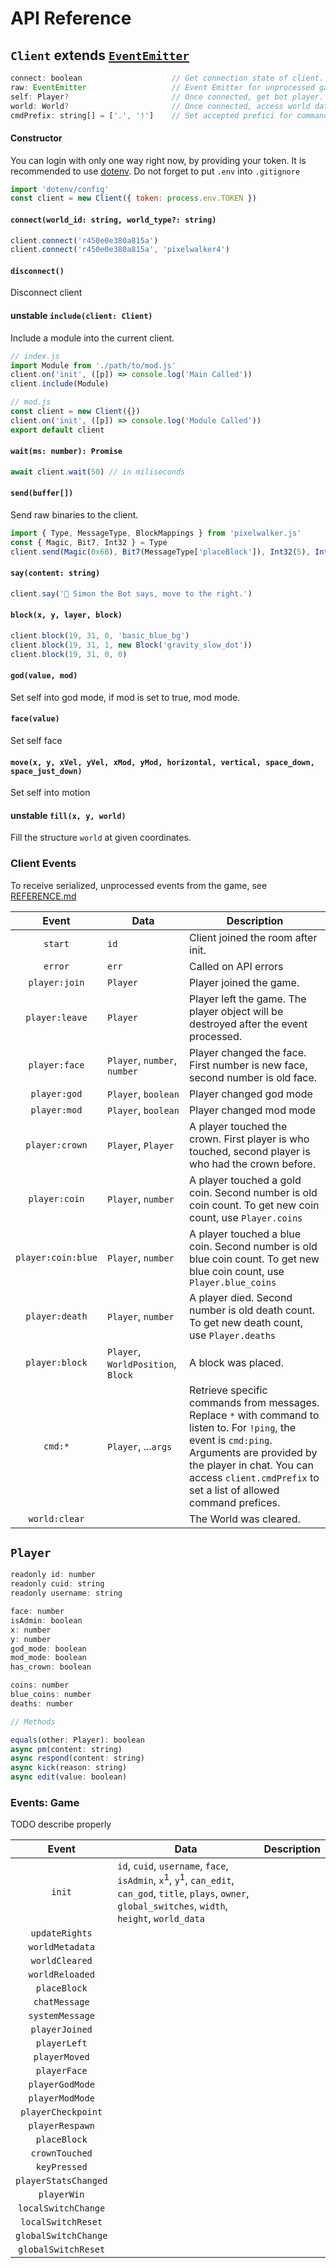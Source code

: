 
# API Reference

## `Client` extends [`EventEmitter`](https://nodejs.org/api/events.html#class-eventemitter)

```js
connect: boolean                    // Get connection state of client.
raw: EventEmitter                   // Event Emitter for unprocessed game events.
self: Player?                       // Once connected, get bot player.
world: World?                       // Once connected, access world data.
cmdPrefix: string[] = ['.', '!']    // Set accepted prefici for commands.
```

#### Constructor

You can login with only one way right now, by providing your token. It is recommended to use [dotenv](https://www.npmjs.com/package/dotenv). Do not forget to put `.env` into `.gitignore`

```js
import 'dotenv/config'
const client = new Client({ token: process.env.TOKEN })
```

#### `connect(world_id: string, world_type?: string)`

```js
client.connect('r450e0e380a815a')
client.connect('r450e0e380a815a', 'pixelwalker4')
```

#### `disconnect()`

Disconnect client

#### unstable `include(client: Client)`

Include a module into the current client.

```js
// index.js
import Module from './path/to/mod.js'
client.on('init', ([p]) => console.log('Main Called'))
client.include(Module)

// mod.js
const client = new Client({})
client.on('init', ([p]) => console.log('Module Called'))
export default client
```

#### `wait(ms: number): Promise`

```js
await client.wait(50) // in miliseconds
```

#### `send(buffer[])`

Send raw binaries to the client.

```js
import { Type, MessageType, BlockMappings } from 'pixelwalker.js'
const { Magic, Bit7, Int32 } = Type
client.send(Magic(0x6B), Bit7(MessageType['placeBlock']), Int32(5), Int32(5), Int32(1), Int32(BlockMappings['basic_blue']))
```

#### `say(content: string)`

```js
client.say('🤖 Simon the Bot says, move to the right.')
```

#### `block(x, y, layer, block)`

```js
client.block(19, 31, 0, 'basic_blue_bg')
client.block(19, 31, 1, new Block('gravity_slow_dot'))
client.block(19, 31, 0, 0)
```

#### `god(value, mod)`

Set self into god mode, if mod is set to true, mod mode.

#### `face(value)`

Set self face

#### `move(x, y, xVel, yVel, xMod, yMod, horizontal, vertical, space_down, space_just_down)`

Set self into motion

#### unstable `fill(x, y, world)`

Fill the structure `world` at given coordinates.

### Client Events

To receive serialized, unprocessed events from the game, see [REFERENCE.md](REFERENCE.md)

| Event | Data | Description |
|:-:|-|-|
| `start` | `id` | Client joined the room after init. |
| `error` | `err` | Called on API errors |
| `player:join` | `Player` | Player joined the game.
| `player:leave` | `Player` | Player left the game. The player object will be destroyed after the event processed.
| `player:face` | `Player`, `number`, `number` | Player changed the face. First number is new face, second number is old face. |
| `player:god` | `Player`, `boolean` | Player changed god mode |
| `player:mod` | `Player`, `boolean` | Player changed mod mode |
| `player:crown` | `Player`, `Player` | A player touched the crown. First player is who touched, second player is who had the crown before. |
| `player:coin` | `Player`, `number` | A player touched a gold coin. Second number is old coin count. To get new coin count, use `Player.coins` |
| `player:coin:blue` | `Player`, `number` | A player touched a blue coin. Second number is old blue coin count. To get new blue coin count, use `Player.blue_coins` |
| `player:death` | `Player`, `number` | A player died. Second number is old death count. To get new death count, use `Player.deaths` |
| `player:block` | `Player`, `WorldPosition`, `Block` | A block was placed. |
| `cmd:*` | `Player`, ...`args` | Retrieve specific commands from messages. Replace `*` with command to listen to. For `!ping`, the event is `cmd:ping`. Arguments are provided by the player in chat. You can access `client.cmdPrefix` to set a list of allowed command prefices. |
| `world:clear` | | The World was cleared. |

## `Player`

```js
readonly id: number
readonly cuid: string
readonly username: string

face: number
isAdmin: boolean
x: number
y: number
god_mode: boolean
mod_mode: boolean
has_crown: boolean

coins: number
blue_coins: number
deaths: number

// Methods

equals(other: Player): boolean
async pm(content: string)
async respond(content: string)
async kick(reason: string)
async edit(value: boolean)
```



### Events: Game

TODO describe properly

| Event | Data | Description |
|:-:|-|-|
| `init` | `id`, `cuid`, `username`, `face`, `isAdmin`, `x`<sup>1</sup>, `y`<sup>1</sup>, `can_edit`, `can_god`, `title`, `plays`, `owner`, `global_switches`, `width`, `height`, `world_data` | |
| `updateRights` |  | |
| `worldMetadata` |  | |
| `worldCleared` |  | |
| `worldReloaded` | | |
| `placeBlock` | | |
| `chatMessage` |  | |
| `systemMessage` |  | |
| `playerJoined` |  | |
| `playerLeft` |  | |
| `playerMoved` |  | |
| `playerFace` |  | |
| `playerGodMode` |  | |
| `playerModMode` |  | |
| `playerCheckpoint` |  | |
| `playerRespawn` |  | |
| `placeBlock` |  | |
| `crownTouched` |  | |
| `keyPressed` |  | |
| `playerStatsChanged` | | |
| `playerWin` | | |
| `localSwitchChange` | | |
| `localSwitchReset` | | |
| `globalSwitchChange` | | |
| `globalSwitchReset` | | |
